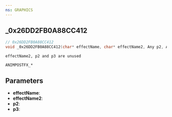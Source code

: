```yaml
---
ns: GRAPHICS
---
```

## _0x26DD2FB0A88CC412

```c
// 0x26DD2FB0A88CC412
void _0x26DD2FB0A88CC412(char* effectName, char* effectName2, Any p2, Any p3);
```

```
effectName2, p2 and p3 are unused

ANIMPOSTFX_*
```

## Parameters
* **effectName**:
* **effectName2**:
* **p2**:
* **p3**:
